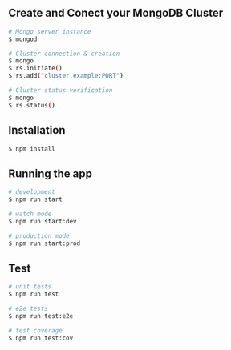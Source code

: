 ## Create and Conect your MongoDB Cluster
```bash
# Mongo server instance
$ mongod

# Cluster connection & creation
$ mongo
$ rs.initiate()
$ rs.add("cluster.example:PORT")

# Cluster status verification
$ mongo
$ rs.status()
```

## Installation

```bash
$ npm install
```

## Running the app

```bash
# development
$ npm run start

# watch mode
$ npm run start:dev

# production mode
$ npm run start:prod
```

## Test

```bash
# unit tests
$ npm run test

# e2e tests
$ npm run test:e2e

# test coverage
$ npm run test:cov
```
